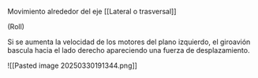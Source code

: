 Movimiento alrededor del eje [[Lateral o trasversal]]

(Roll)

Si se aumenta la velocidad de los motores del plano izquierdo, el giroavión bascula hacia el lado derecho apareciendo una fuerza de desplazamiento.

![[Pasted image 20250330191344.png]]
